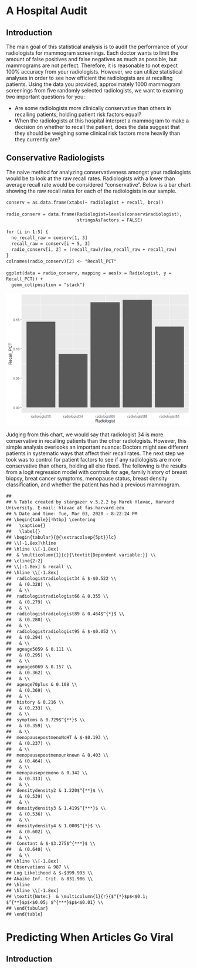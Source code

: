 A Hospital Audit
================

Introduction
------------

The main goal of this statistical analysis is to audit the performance
of your radiologists for mammogram screenings. Each doctor wants to
limit the amount of false positives and false negatives as much as
possible, but mammograms are not perfect. Therefore, it is reasonable to
not expect 100% accuracy from your radiologists. However, we can utilize
statistical analyses in order to see how efficient the radiologists are
at recalling patients. Using the data you provided, approximately 1000
mammogram screenings from five randomly selected radiologists, we want
to examing two important questions for you:

-   Are some radiologists more clinically conservative than others in
    recalling patients, holding patient risk factors equal?
-   When the radiologists at this hospital interpret a mammogram to make
    a decision on whether to recall the patient, does the data suggest
    that they should be weighing some clinical risk factors more heavily
    than they currently are?

Conservative Radiologists
-------------------------

The naive method for analyzing conservativeness amongst your
radiologists would be to look at the raw recall rates. Radiologists with
a lower than average recall rate would be considered “conservative”.
Below is a bar chart showing the raw recall rates for each of the
radiologists in our sample.

    conserv = as.data.frame(xtabs(~ radiologist + recall, brca))

    radio_conserv = data.frame(Radiologist=levels(conserv$radiologist),
                               stringsAsFactors = FALSE)

    for (i in 1:5) {
      no_recall_raw = conserv[1, 3]
      recall_raw = conserv[i + 5, 3]
      radio_conserv[i, 2] = (recall_raw)/(no_recall_raw + recall_raw)
    }
    colnames(radio_conserv)[2] <- "Recall_PCT"

    ggplot(data = radio_conserv, mapping = aes(x = Radiologist, y = Recall_PCT)) +
      geom_col(position = "stack")

![](Homework_2_files/figure-markdown_strict/initial-1.png)

Judging from this chart, we would say that radiologist 34 is more
conservative in recalling patients than the other radiologists. However,
this simple analysis overlooks an important nuance: Doctors might see
different patients in systematic ways that affect their recall rates.
The next step we took was to control for patient factors to see if any
radiologists are more conservative than others, holding all else fixed.
The following is the results from a logit regression model with controls
for age, family history of breast biopsy, breat cancer symptoms,
menopause status, breast density classification, and whether the patient
has had a previous mammogram.

    ## 
    ## % Table created by stargazer v.5.2.2 by Marek Hlavac, Harvard University. E-mail: hlavac at fas.harvard.edu
    ## % Date and time: Tue, Mar 03, 2020 - 8:22:24 PM
    ## \begin{table}[!htbp] \centering 
    ##   \caption{} 
    ##   \label{} 
    ## \begin{tabular}{@{\extracolsep{5pt}}lc} 
    ## \\[-1.8ex]\hline 
    ## \hline \\[-1.8ex] 
    ##  & \multicolumn{1}{c}{\textit{Dependent variable:}} \\ 
    ## \cline{2-2} 
    ## \\[-1.8ex] & recall \\ 
    ## \hline \\[-1.8ex] 
    ##  radiologistradiologist34 & $-$0.522 \\ 
    ##   & (0.328) \\ 
    ##   & \\ 
    ##  radiologistradiologist66 & 0.355 \\ 
    ##   & (0.279) \\ 
    ##   & \\ 
    ##  radiologistradiologist89 & 0.464$^{*}$ \\ 
    ##   & (0.280) \\ 
    ##   & \\ 
    ##  radiologistradiologist95 & $-$0.052 \\ 
    ##   & (0.294) \\ 
    ##   & \\ 
    ##  ageage5059 & 0.111 \\ 
    ##   & (0.295) \\ 
    ##   & \\ 
    ##  ageage6069 & 0.157 \\ 
    ##   & (0.362) \\ 
    ##   & \\ 
    ##  ageage70plus & 0.108 \\ 
    ##   & (0.369) \\ 
    ##   & \\ 
    ##  history & 0.216 \\ 
    ##   & (0.233) \\ 
    ##   & \\ 
    ##  symptoms & 0.729$^{**}$ \\ 
    ##   & (0.359) \\ 
    ##   & \\ 
    ##  menopausepostmenoNoHT & $-$0.193 \\ 
    ##   & (0.237) \\ 
    ##   & \\ 
    ##  menopausepostmenounknown & 0.403 \\ 
    ##   & (0.464) \\ 
    ##   & \\ 
    ##  menopausepremeno & 0.342 \\ 
    ##   & (0.313) \\ 
    ##   & \\ 
    ##  densitydensity2 & 1.220$^{**}$ \\ 
    ##   & (0.539) \\ 
    ##   & \\ 
    ##  densitydensity3 & 1.419$^{***}$ \\ 
    ##   & (0.536) \\ 
    ##   & \\ 
    ##  densitydensity4 & 1.000$^{*}$ \\ 
    ##   & (0.602) \\ 
    ##   & \\ 
    ##  Constant & $-$3.275$^{***}$ \\ 
    ##   & (0.640) \\ 
    ##   & \\ 
    ## \hline \\[-1.8ex] 
    ## Observations & 987 \\ 
    ## Log Likelihood & $-$399.993 \\ 
    ## Akaike Inf. Crit. & 831.986 \\ 
    ## \hline 
    ## \hline \\[-1.8ex] 
    ## \textit{Note:}  & \multicolumn{1}{r}{$^{*}$p$<$0.1; $^{**}$p$<$0.05; $^{***}$p$<$0.01} \\ 
    ## \end{tabular} 
    ## \end{table}

Predicting When Articles Go Viral
=================================

Introduction
------------
